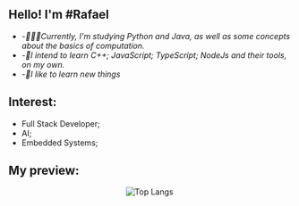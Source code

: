 
## Hello! I'm #Rafael

-  *-👨🏽‍💻Currently, I'm studying Python and Java, as well as some concepts about the basics of computation.*
-  *-🚀I intend to learn C++; JavaScript; TypeScript; NodeJs and their tools, on my own.*
-  *-🌱I like to learn new things*

## Interest:
- Full Stack Developer;
- AI;
- Embedded Systems;
  
## My preview:
<div align="center">
  
 ![Top Langs](https://github-readme-stats.vercel.app/api/top-langs/?username=RafaelMacharete&layout=compact&theme=one_dark_pro)


